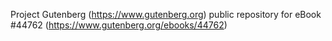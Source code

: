 Project Gutenberg (https://www.gutenberg.org) public repository for eBook #44762 (https://www.gutenberg.org/ebooks/44762)
